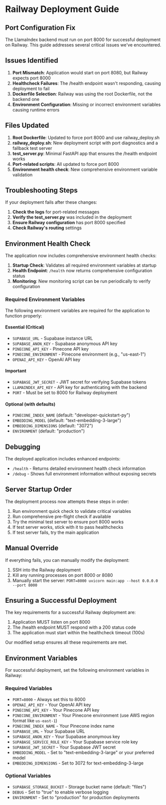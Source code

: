 # Railway Deployment Guide

## Port Configuration Fix

The LlamaIndex backend must run on port 8000 for successful deployment on Railway. This guide addresses several critical issues we've encountered.

## Issues Identified

1. **Port Mismatch**: Application would start on port 8080, but Railway expects port 8000
2. **Healthcheck Failures**: The /health endpoint wasn't responding, causing deployment to fail
3. **Dockerfile Selection**: Railway was using the root Dockerfile, not the backend one
4. **Environment Configuration**: Missing or incorrect environment variables causing runtime errors

## Files Updated

1. **Root Dockerfile**: Updated to force port 8000 and use railway_deploy.sh
2. **railway_deploy.sh**: New deployment script with port diagnostics and a fallback test server
3. **test_server.py**: Minimal FastAPI app that ensures the /health endpoint works
4. **Port-related scripts**: All updated to force port 8000
5. **Environment health check**: New comprehensive environment variable validation

## Troubleshooting Steps

If your deployment fails after these changes:

1. **Check the logs** for port-related messages
2. **Verify the test_server.py** was included in the deployment
3. **Ensure Railway configuration** has port 8000 specified
4. **Check Railway's routing** settings

## Environment Health Check

The application now includes comprehensive environment health checks:

1. **Startup Check**: Validates all required environment variables at startup
2. **Health Endpoint**: `/health` now returns comprehensive configuration status
3. **Monitoring**: New monitoring script can be run periodically to verify configuration

### Required Environment Variables

The following environment variables are required for the application to function properly:

#### Essential (Critical)
- `SUPABASE_URL` - Supabase instance URL
- `SUPABASE_ANON_KEY` - Supabase anonymous API key
- `PINECONE_API_KEY` - Pinecone API key
- `PINECONE_ENVIRONMENT` - Pinecone environment (e.g., "us-east-1")
- `OPENAI_API_KEY` - OpenAI API key

#### Important
- `SUPABASE_JWT_SECRET` - JWT secret for verifying Supabase tokens
- `LLAMAINDEX_API_KEY` - API key for authenticating with the backend
- `PORT` - Must be set to 8000 for Railway deployment

#### Optional (with defaults)
- `PINECONE_INDEX_NAME` (default: "developer-quickstart-py")
- `EMBEDDING_MODEL` (default: "text-embedding-3-large")
- `EMBEDDING_DIMENSIONS` (default: "3072")
- `ENVIRONMENT` (default: "production")

## Debugging

The deployed application includes enhanced endpoints:

- `/health` - Returns detailed environment health check information
- `/debug` - Shows full environment information without exposing secrets

## Server Startup Order

The deployment process now attempts these steps in order:

1. Run environment quick check to validate critical variables
2. Run comprehensive pre-flight check if available
3. Try the minimal test server to ensure port 8000 works
4. If test server works, stick with it to pass healthchecks
5. If test server fails, try the main application

## Manual Override

If everything fails, you can manually modify the deployment:

1. SSH into the Railway deployment
2. Kill any running processes on port 8000 or 8080
3. Manually start the server: `PORT=8000 uvicorn main:app --host 0.0.0.0 --port 8000`

## Ensuring a Successful Deployment

The key requirements for a successful Railway deployment are:

1. Application MUST listen on port 8000
2. The /health endpoint MUST respond with a 200 status code
3. The application must start within the healthcheck timeout (100s)

Our modified setup ensures all these requirements are met.

## Environment Variables

For successful deployment, set the following environment variables in Railway:

### Required Variables
- `PORT=8000` - Always set this to 8000
- `OPENAI_API_KEY` - Your OpenAI API key
- `PINECONE_API_KEY` - Your Pinecone API key
- `PINECONE_ENVIRONMENT` - Your Pinecone environment (use AWS region format like `us-east-1`)
- `PINECONE_INDEX_NAME` - Your Pinecone index name
- `SUPABASE_URL` - Your Supabase URL
- `SUPABASE_ANON_KEY` - Your Supabase anonymous key
- `SUPABASE_SERVICE_ROLE_KEY` - Your Supabase service role key
- `SUPABASE_JWT_SECRET` - Your Supabase JWT secret
- `EMBEDDING_MODEL` - Set to "text-embedding-3-large" or your preferred model
- `EMBEDDING_DIMENSIONS` - Set to 3072 for text-embedding-3-large

### Optional Variables
- `SUPABASE_STORAGE_BUCKET` - Storage bucket name (default: "files")
- `DEBUG` - Set to "true" to enable verbose logging
- `ENVIRONMENT` - Set to "production" for production deployments
